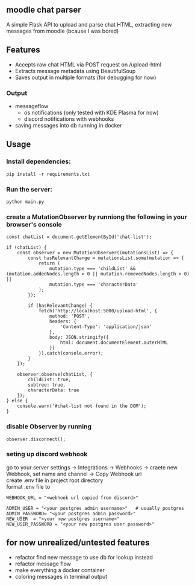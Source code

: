 ## moodle chat parser
A simple Flask API to upload and parse chat HTML, extracting new messages from moodle (bcause I was bored)

## Features
- Accepts raw chat HTML via POST request on /upload-html
- Extracts message metadata using BeautifulSoup
- Saves output in multiple formats (for debugging for now)

### Output
- messageflow 
    - os notifications (only tested with KDE Plasma for now)
    - discord notifications with webhooks  
- saving messages into db running in docker



## Usage

### Install dependencies:
```
pip install -r requirements.txt
```

### Run the server:
```
python main.py
```

### create a MutationObserver by runniong the following in your browser's console

```
const chatList = document.getElementById('chat-list');

if (chatList) {
    const observer = new MutationObserver((mutationsList) => {
        const hasRelevantChange = mutationsList.some(mutation => {
            return (
                mutation.type === 'childList' && (mutation.addedNodes.length > 0 || mutation.removedNodes.length > 0) ||
                mutation.type === 'characterData'
            );
        });

        if (hasRelevantChange) {
            fetch('http://localhost:5000/upload-html', {
                method: 'POST',
                headers: {
                    'Content-Type': 'application/json'
                },
                body: JSON.stringify({
                    html: document.documentElement.outerHTML
                })
            }).catch(console.error);
        }
    });

    observer.observe(chatList, {
        childList: true,
        subtree: true,
        characterData: true
    });
} else {
    console.warn('#chat-list not found in the DOM');
}
```

### disable Observer by running
```
observer.disconnect();
```

### seting up discord webhook
go to your server settings -> Integrations -> Webhooks -> craete new Webhook, set name and channel -> Copy Webhook url  
create .env file in project root directory  
format .env file to 
```
WEBHOOK_URL = "<webhook url copied from discord>"

ADMIN_USER = "<your postgres admin username>"   # usually postgres  
ADMIN_PASSWORD= "<your postgres admin password>"
NEW_USER  = "<your new postgres username>"
NEW_USER_PASSWORD = "<your new postgres user password>"
```


## for now unrealized/untested features
- refactor find new message to use db for lookup instead
- refactor message flow
- make everything a docker container 
- coloring messages in terminal output 